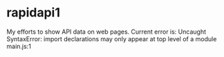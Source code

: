 # rapidapi1
My efforts to show API data on web pages. Current error is: 
Uncaught SyntaxError: import declarations may only appear at top level of a module main.js:1
